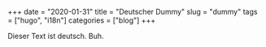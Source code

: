 +++
date = "2020-01-31"
title = "Deutscher Dummy"
slug = "dummy"
tags = ["hugo", "i18n"]
categories = ["blog"]
+++

Dieser Text ist deutsch. Buh.